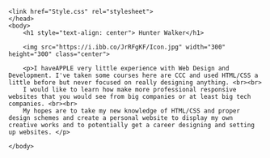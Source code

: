 <!DOCTYPE HTML>
<html>
<head>
    <meta charset="utf-8">
    <title>A Website on GitHub </title>
    <meta name="author" content="">
    <meta name="description" content="">
    <meta name="viewport" content="width=device-width, initial-scale1">
    
    <link href="Style.css" rel="stylesheet">
    </head>
    <body>
        <h1 style="text-align: center"> Hunter Walker</h1>
       
        <img src="https://i.ibb.co/JrRFgKF/Icon.jpg" width="300" height="300" class="center">

        <p>I haveAPPLE very little experience with Web Design and Development. I've taken some courses here are CCC and used HTML/CSS a little before but never focused on really designing anything. <br><br>
        I would like to learn how make more professional responsive websites that you would see from big companies or at least big tech companies. <br><br>
        My hopes are to take my new knowledge of HTML/CSS and proper design schemes and create a personal website to display my own creative works and to potentially get a career designing and setting up websites. </p>
        
    </body>
</html>
